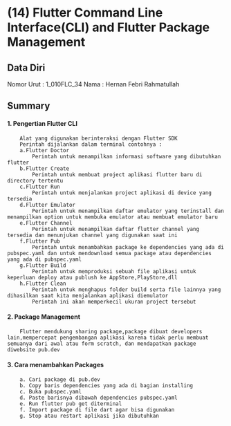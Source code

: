 # (14)  Flutter Command Line Interface(CLI) and Flutter Package Management
## Data Diri

Nomor Urut : 1_010FLC_34
Nama : Hernan Febri Rahmatullah

## Summary
#### 1. Pengertian Flutter CLI
        Alat yang digunakan berinteraksi dengan Flutter SDK
        Perintah dijalankan dalam terminal contohnya :
        a.Flutter Doctor
            Perintah untuk menampilkan informasi software yang dibutuhkan flutter
        b.Flutter Create
            Perintah untuk membuat project aplikasi flutter baru di directory tertentu
        c.Flutter Run
            Perintah untuk menjalankan project aplikasi di device yang tersedia
        d.Flutter Emulator
            Perintah untuk menampilkan daftar emulator yang terinstall dan menampilkan option untuk membuka emulator atau membuat emulator baru
        e.Flutter Channel
            Perintah untuk menampilkan daftar flutter channel yang tersedia dan menunjukan channel yang digunakan saat ini
        f.Flutter Pub
            Perintah untuk menambahkan package ke dependencies yang ada di pubspec.yaml dan untuk mendownload semua package atau dependencies yang ada di pubspec.yaml
        g.Flutter Build
            Perintah untuk memproduksi sebuah file aplikasi untuk keperluan deploy atau publush ke AppStore,PlayStore,dll
        h.Flutter Clean
            Perintah untuk menghapus folder build serta file lainnya yang dihasilkan saat kita menjalankan aplikasi diemulator
            Perintah ini akan memperkecil ukuran project tersebut

#### 2. Package Management
        Flutter mendukung sharing package,package dibuat developers lain,mempercepat pengembangan aplikasi karena tidak perlu membuat semuanya dari awal atau form scratch, dan mendapatkan package diwebsite pub.dev
#### 3. Cara menambahkan Packages
        a. Cari package di pub.dev
        b. Copy baris dependencies yang ada di bagian installing
        c. Buka pubspec.yaml
        d. Paste barisnya dibawah dependencies pubspec.yaml
        e. Run flutter pub get diterminal
        f. Import package di file dart agar bisa digunakan
        g. Stop atau restart aplikasi jika dibutuhkan